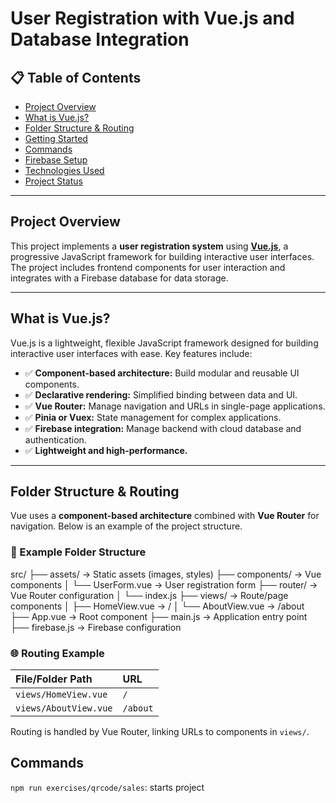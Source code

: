 # User Registration with Vue.js and Database Integration

## 📋 Table of Contents

- [Project Overview](#project-overview)
- [What is Vue.js?](#what-is-vuejs)
- [Folder Structure & Routing](#folder-structure--routing)
- [Getting Started](#️-getting-started)
- [Commands](#commands)
- [Firebase Setup](#firebase-setup)
- [Technologies Used](#technologies-used)
- [Project Status](#project-status)

---

## Project Overview

This project implements a **user registration system** using [**Vue.js**](https://vuejs.org/), a progressive JavaScript framework for building interactive user interfaces. The project includes frontend components for user interaction and integrates with a Firebase database for data storage.

---

## What is Vue.js?

Vue.js is a lightweight, flexible JavaScript framework designed for building interactive user interfaces with ease. Key features include:

- ✅ **Component-based architecture:** Build modular and reusable UI components.
- ✅ **Declarative rendering:** Simplified binding between data and UI.
- ✅ **Vue Router:** Manage navigation and URLs in single-page applications.
- ✅ **Pinia or Vuex:** State management for complex applications.
- ✅ **Firebase integration:** Manage backend with cloud database and authentication.
- ✅ **Lightweight and high-performance.**

---

## Folder Structure & Routing

Vue uses a **component-based architecture** combined with **Vue Router** for navigation. Below is an example of the project structure.

### 📂 Example Folder Structure

src/
├── assets/ → Static assets (images, styles)
├── components/ → Vue components
│ └── UserForm.vue → User registration form
├── router/ → Vue Router configuration
│ └── index.js
├── views/ → Route/page components
│ ├── HomeView.vue → /
│ └── AboutView.vue → /about
├── App.vue → Root component
├── main.js → Application entry point
├── firebase.js → Firebase configuration


### 🌐 Routing Example

| File/Folder Path      | URL      |
| :-------------------- | :------- |
| `views/HomeView.vue`  | `/`      |
| `views/AboutView.vue` | `/about` |

Routing is handled by Vue Router, linking URLs to components in `views/`.

## Commands
`npm run exercises/qrcode/sales`: starts project